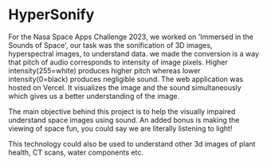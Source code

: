 # HyperSonify
For the Nasa Space Apps Challenge 2023, we worked on 'Immersed in the Sounds of Space', our task was the 
sonification of 3D images, hyperspectral images, to understand data. we made the conversion is a way that pitch of audio corresponds to intensity of image pixels.
Higher intensity(255=white) produces higher pitch whereas lower intensity(0=black) produces negligible sound. The web application was hosted on Vercel. It visualizes the image and the sound simultaneously which gives us a better understanding of the image. 

The main objective behind this project is to help the visually impaired understand space images using sound. 
An added bonus is making the viewing of space fun, you could say we are literally listening to light!

This technology could also be used to understand other 3d images of plant health, CT scans, water components etc.


